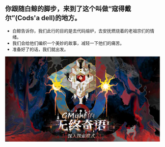 ## 你跟随白鲸的脚步，来到了这个叫做“寇得戴尔”(Cods'a dell)的地方。

- 白鲸告诉你，我们此行的目的是去代码熔炉，去安抚燃烧着的老祖宗们的情绪。
- 我们会给他们编织一个美妙的故事，减轻一下他们的痛苦。
- 准备好了的话，我们就出发。

![无终奇语](https://github.com/maple2143/Hello-CS/blob/main/GMyhf%E7%9A%84%E6%97%A0%E7%BB%88%E5%A5%87%E8%AF%AD/%E6%97%A0%E7%BB%88%E5%A5%87%E8%AF%AD.jpg)
